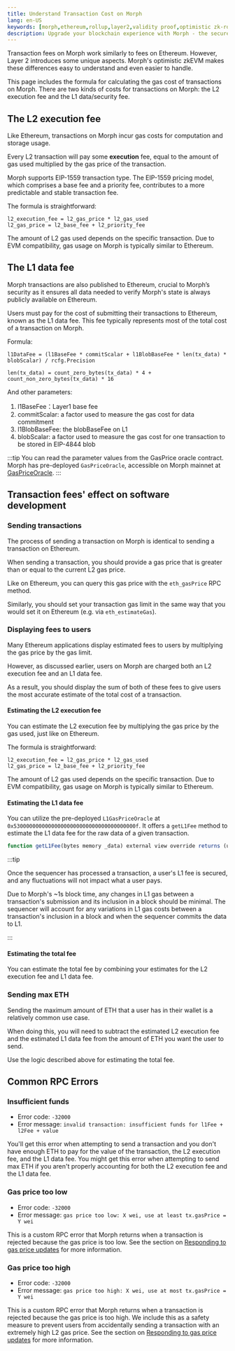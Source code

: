 ```yaml
---
title: Understand Transaction Cost on Morph
lang: en-US
keywords: [morph,ethereum,rollup,layer2,validity proof,optimistic zk-rollup]
description: Upgrade your blockchain experience with Morph - the secure decentralized, cost0efficient, and high-performing optimistic zk-rollup solution. Try it now!
---
```


Transaction fees on Morph work similarly to fees on Ethereum. However, Layer 2 introduces some unique aspects. Morph's optimistic zkEVM makes these differences easy to understand and even easier to handle. 

This page includes the formula for calculating the gas cost of transactions on Morph.
There are two kinds of costs for transactions on Morph: the L2 execution fee and the L1 data/security fee.


<!--
:::tip

The transaction fees are collected into the `SequencerFeeVault` contract balance. This contract also tracks the amount we’ve historically withdrawn to L1 using `totalProcessed()(uint256)`.

The block producer receives no direct reward, and the `COINBASE` opcode returns the fee vault address.

:::
-->

## The L2 execution fee

Like Ethereum, transactions on Morph incur gas costs for computation and storage usage.

Every L2 transaction will pay some **execution** fee, equal to the amount of gas used multiplied by the gas price of the transaction.

Morph supports EIP-1559 transaction type. The EIP-1559 pricing model, which comprises a base fee and a priority fee, contributes to a more predictable and stable transaction fee.

The formula is straightforward:
```
l2_execution_fee = l2_gas_price * l2_gas_used
l2_gas_price = l2_base_fee + l2_priority_fee
```

The amount of L2 gas used depends on the specific transaction. Due to EVM compatibility, gas usage on Morph is typically similar to Ethereum.


## The L1 data fee

Morph transactions are also published to Ethereum, crucial to Morph’s security as it ensures all data needed to verify Morph's state is always publicly available on Ethereum. 

Users must pay for the cost of submitting their transactions to Ethereum, known as the L1 data fee. This fee typically represents most of the total cost of a transaction on Morph.

Formula:

```
l1DataFee = (l1BaseFee * commitScalar + l1BlobBaseFee * len(tx_data) * blobScalar) / rcfg.Precision
```

```
len(tx_data) = count_zero_bytes(tx_data) * 4 + count_non_zero_bytes(tx_data) * 16
```

And other parameters:

1. l1BaseFee：Layer1 base fee
2. commitScalar: a factor used to measure the gas cost for data commitment
3. l1BlobBaseFee: the blobBaseFee on L1
4. blobScalar: a factor used to measure the gas cost for one transaction to be stored in EIP-4844 blob


:::tip
You can read the parameter values from the GasPrice oracle contract. Morph has pre-deployed `GasPriceOracle`, accessible on Morph mainnet at [GasPriceOracle](https://explorer.morphl2.io/address/0x530000000000000000000000000000000000000f).
:::



## Transaction fees' effect on software development

### Sending transactions

The process of sending a transaction on Morph is identical to sending a transaction on Ethereum.

When sending a transaction, you should provide a gas price that is greater than or equal to the current L2 gas price.

Like on Ethereum, you can query this gas price with the `eth_gasPrice` RPC method.

Similarly, you should set your transaction gas limit in the same way that you would set it on Ethereum (e.g. via `eth_estimateGas`).


### Displaying fees to users

Many Ethereum applications display estimated fees to users by multiplying the gas price by the gas limit.

However, as discussed earlier, users on Morph are charged both an L2 execution fee and an L1 data fee.

As a result, you should display the sum of both of these fees to give users the most accurate estimate of the total cost of a transaction.


#### Estimating the L2 execution fee

You can estimate the L2 execution fee by multiplying the gas price by the gas used, just like on Ethereum.

The formula is straightforward:
```
l2_execution_fee = l2_gas_price * l2_gas_used
l2_gas_price = l2_base_fee + l2_priority_fee
```

The amount of L2 gas used depends on the specific transaction. Due to EVM compatibility, gas usage on Morph is typically similar to Ethereum.

#### Estimating the L1 data fee

You can utilize the pre-deployed `L1GasPriceOracle` at `0x530000000000000000000000000000000000000f`. It offers a `getL1Fee` method to estimate the L1 data fee for the raw data of a given transaction.

```javascript
function getL1Fee(bytes memory _data) external view override returns (uint256);
```

:::tip

Once the sequencer has processed a transaction, a user's L1 fee is secured, and any fluctuations will not impact what a user pays.

Due to Morph's ~1s block time, any changes in L1 gas between a transaction's submission and its inclusion in a block should be minimal. The sequencer will account for any variations in L1 gas costs between a transaction's inclusion in a block and when the sequencer commits the data to L1.

:::


#### Estimating the total fee

You can estimate the total fee by combining your estimates for the L2 execution fee and L1 data fee.

### Sending max ETH

Sending the maximum amount of ETH that a user has in their wallet is a relatively common use case.

When doing this, you will need to subtract the estimated L2 execution fee and the estimated L1 data fee from the amount of ETH you want the user to send.

Use the logic described above for estimating the total fee.

## Common RPC Errors

### Insufficient funds

- Error code: `-32000`
- Error message: `invalid transaction: insufficient funds for l1Fee + l2Fee + value`

You'll get this error when attempting to send a transaction and you don't have enough ETH to pay for the value of the transaction, the L2 execution fee, and the L1 data fee.
You might get this error when attempting to send max ETH if you aren't properly accounting for both the L2 execution fee and the L1 data fee.

### Gas price too low

- Error code: `-32000`
- Error message: `gas price too low: X wei, use at least tx.gasPrice = Y wei`

This is a custom RPC error that Morph returns when a transaction is rejected because the gas price is too low.
See the section on [Responding to gas price updates](#responding-to-gas-price-updates) for more information.

### Gas price too high
- Error code: `-32000`
- Error message: `gas price too high: X wei, use at most tx.gasPrice = Y wei`

This is a custom RPC error that Morph returns when a transaction is rejected because the gas price is too high.
We include this as a safety measure to prevent users from accidentally sending a transaction with an extremely high L2 gas price.
See the section on [Responding to gas price updates](#responding-to-gas-price-updates) for more information.